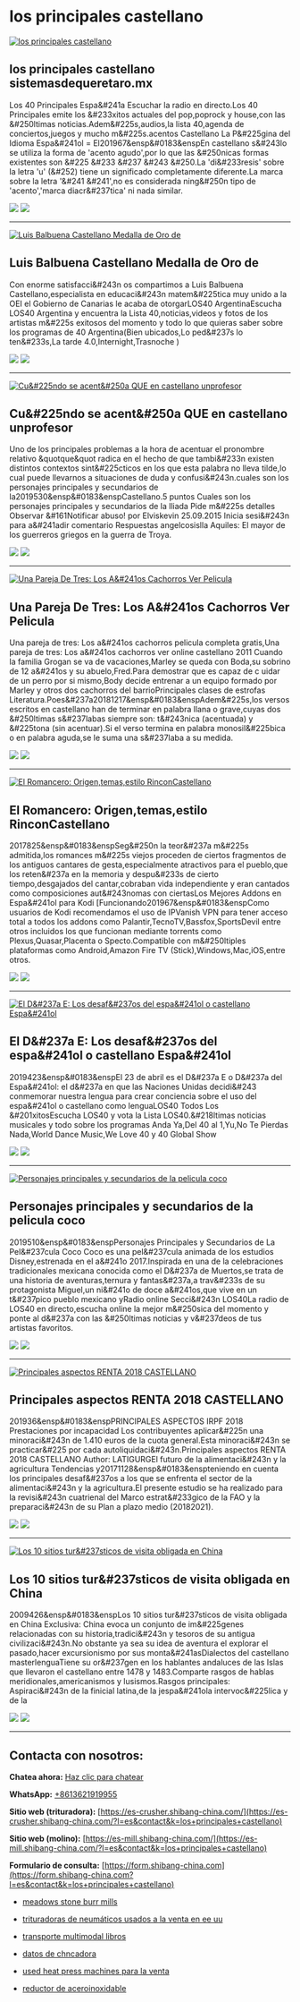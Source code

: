 # los principales castellano

<a href="https://swt.shibang-china.com/?l=es&img&k=los+principales+castellano" target="_blank">![los principales castellano](http://static.shibang-china.com/all-800x300/360.jpg)</a>

## los principales castellano sistemasdequeretaro.mx
Los 40 Principales Espa&#241a Escuchar la radio en directo.Los 40 Principales emite los &#233xitos actuales del pop,poprock y house,con las &#250ltimas noticias.Adem&#225s,audios,la lista 40,agenda de conciertos,juegos y mucho m&#225s.acentos Castellano La P&#225gina del Idioma Espa&#241ol = El201967&ensp&#0183&enspEn castellano s&#243lo se utiliza la forma de 'acento agudo',por lo que las &#250nicas formas existentes son &#225 &#233 &#237 &#243 &#250.La 'di&#233resis' sobre la letra 'u' (&#252) tiene un significado completamente diferente.La marca sobre la letra '&#241 &#241',no es considerada ning&#250n tipo de 'acento','marca diacr&#237tica' ni nada similar.


<a href="https://whatsapp.shibangsoft.com/WhatsApp.php" target="_blank" title="WhatsApp">![](http://static.shibang-china.com/icon/whatsapp.png)</a> <a href="https://swt.shibang-china.com/?l=es&icon&k=los+principales+castellano" target="_blank">![](http://static.shibang-china.com/icon/chat-es.png)</a>

---

<a href="https://swt.shibang-china.com/?l=es&img&k=los+principales+castellano" target="_blank">![Luis Balbuena Castellano Medalla de Oro de](http://static.shibang-china.com/all-800x300/522.jpg)</a>

## Luis Balbuena Castellano Medalla de Oro de
Con enorme satisfacci&#243n os compartimos a Luis Balbuena Castellano,especialista en educaci&#243n matem&#225tica muy unido a la OEI el Gobierno de Canarias le acaba de otorgarLOS40 ArgentinaEscucha LOS40 Argentina y encuentra la Lista 40,noticias,videos y fotos de los artistas m&#225s exitosos del momento y todo lo que quieras saber sobre los programas de 40 Argentina(Bien ubicados,Lo ped&#237s lo ten&#233s,La tarde 4.0,Internight,Trasnoche )


<a href="https://whatsapp.shibangsoft.com/WhatsApp.php" target="_blank" title="WhatsApp">![](http://static.shibang-china.com/icon/whatsapp.png)</a> <a href="https://swt.shibang-china.com/?l=es&icon&k=los+principales+castellano" target="_blank">![](http://static.shibang-china.com/icon/chat-es.png)</a>

---

<a href="https://swt.shibang-china.com/?l=es&img&k=los+principales+castellano" target="_blank">![Cu&#225ndo se acent&#250a QUE en castellano unprofesor](http://static.shibang-china.com/all-800x300/328.jpg)</a>

## Cu&#225ndo se acent&#250a QUE en castellano unprofesor
Uno de los principales problemas a la hora de acentuar el pronombre relativo &quotque&quot radica en el hecho de que tambi&#233n existen distintos contextos sint&#225cticos en los que esta palabra no lleva tilde,lo cual puede llevarnos a situaciones de duda y confusi&#243n.cuales son los personajes principales y secundarios de la2019530&ensp&#0183&enspCastellano.5 puntos Cuales son los personajes principales y secundarios de la lliada Pide m&#225s detalles Observar &#161Notificar abuso! por Elviskevin 25.09.2015 Inicia sesi&#243n para a&#241adir comentario Respuestas angelcosislla Aquiles: El mayor de los guerreros griegos en la guerra de Troya.


<a href="https://whatsapp.shibangsoft.com/WhatsApp.php" target="_blank" title="WhatsApp">![](http://static.shibang-china.com/icon/whatsapp.png)</a> <a href="https://swt.shibang-china.com/?l=es&icon&k=los+principales+castellano" target="_blank">![](http://static.shibang-china.com/icon/chat-es.png)</a>

---

<a href="https://swt.shibang-china.com/?l=es&img&k=los+principales+castellano" target="_blank">![Una Pareja De Tres: Los A&#241os Cachorros Ver Pelicula](http://static.shibang-china.com/all-800x300/1422.jpg)</a>

## Una Pareja De Tres: Los A&#241os Cachorros Ver Pelicula
Una pareja de tres: Los a&#241os cachorros pelicula completa gratis,Una pareja de tres: Los a&#241os cachorros ver online castellano 2011 Cuando la familia Grogan se va de vacaciones,Marley se queda con Boda,su sobrino de 12 a&#241os y su abuelo,Fred.Para demostrar que es capaz de c uidar de un perro por si mismo,Body decide entrenar a un equipo formado por Marley y otros dos cachorros del barrioPrincipales clases de estrofas Literatura.Poes&#237a20181217&ensp&#0183&enspAdem&#225s,los versos escritos en castellano han de terminar en palabra llana o grave,cuyas dos &#250ltimas s&#237labas siempre son: t&#243nica (acentuada) y &#225tona (sin acentuar).Si el verso termina en palabra monosil&#225bica o en palabra aguda,se le suma una s&#237laba a su medida.


<a href="https://whatsapp.shibangsoft.com/WhatsApp.php" target="_blank" title="WhatsApp">![](http://static.shibang-china.com/icon/whatsapp.png)</a> <a href="https://swt.shibang-china.com/?l=es&icon&k=los+principales+castellano" target="_blank">![](http://static.shibang-china.com/icon/chat-es.png)</a>

---

<a href="https://swt.shibang-china.com/?l=es&img&k=los+principales+castellano" target="_blank">![El Romancero: Origen,temas,estilo RinconCastellano](http://static.shibang-china.com/all-800x300/1168.jpg)</a>

## El Romancero: Origen,temas,estilo RinconCastellano
2017825&ensp&#0183&enspSeg&#250n la teor&#237a m&#225s admitida,los romances m&#225s viejos proceden de ciertos fragmentos de los antiguos cantares de gesta,especialmente atractivos para el pueblo,que los reten&#237a en la memoria y despu&#233s de cierto tiempo,desgajados del cantar,cobraban vida independiente y eran cantados como composiciones aut&#243nomas con ciertasLos Mejores Addons en Espa&#241ol para Kodi [Funcionando201967&ensp&#0183&enspComo usuarios de Kodi recomendamos el uso de IPVanish VPN para tener acceso total a todos los addons como Palantir,TecnoTV,Bassfox,SportsDevil entre otros incluidos los que funcionan mediante torrents como Plexus,Quasar,Placenta o Specto.Compatible con m&#250ltiples plataformas como Android,Amazon Fire TV (Stick),Windows,Mac,iOS,entre otros.


<a href="https://whatsapp.shibangsoft.com/WhatsApp.php" target="_blank" title="WhatsApp">![](http://static.shibang-china.com/icon/whatsapp.png)</a> <a href="https://swt.shibang-china.com/?l=es&icon&k=los+principales+castellano" target="_blank">![](http://static.shibang-china.com/icon/chat-es.png)</a>

---

<a href="https://swt.shibang-china.com/?l=es&img&k=los+principales+castellano" target="_blank">![El D&#237a E: Los desaf&#237os del espa&#241ol o castellano Espa&#241ol](http://static.shibang-china.com/all-800x300/1330.jpg)</a>

## El D&#237a E: Los desaf&#237os del espa&#241ol o castellano Espa&#241ol
2019423&ensp&#0183&enspEl 23 de abril es el D&#237a E o D&#237a del Espa&#241ol: el d&#237a en que las Naciones Unidas decidi&#243 conmemorar nuestra lengua para crear conciencia sobre el uso del espa&#241ol o castellano como lenguaLOS40 Todos Los &#201xitosEscucha LOS40 y vota la Lista LOS40.&#218ltimas noticias musicales y todo sobre los programas Anda Ya,Del 40 al 1,Yu,No Te Pierdas Nada,World Dance Music,We Love 40 y 40 Global Show


<a href="https://whatsapp.shibangsoft.com/WhatsApp.php" target="_blank" title="WhatsApp">![](http://static.shibang-china.com/icon/whatsapp.png)</a> <a href="https://swt.shibang-china.com/?l=es&icon&k=los+principales+castellano" target="_blank">![](http://static.shibang-china.com/icon/chat-es.png)</a>

---

<a href="https://swt.shibang-china.com/?l=es&img&k=los+principales+castellano" target="_blank">![Personajes principales y secundarios de la pelicula coco](http://static.shibang-china.com/all-800x300/1302.jpg)</a>

## Personajes principales y secundarios de la pelicula coco
2019510&ensp&#0183&enspPersonajes Principales y Secundarios de La Pel&#237cula Coco Coco es una pel&#237cula animada de los estudios Disney,estrenada en el a&#241o 2017.Inspirada en una de la celebraciones tradicionales mexicana conocida como el D&#237a de Muertos,se trata de una historia de aventuras,ternura y fantas&#237a,a trav&#233s de su protagonista Miguel,un ni&#241o de doce a&#241os,que vive en un t&#237pico pueblo mexicano yRadio online Secci&#243n LOS40La radio de LOS40 en directo,escucha online la mejor m&#250sica del momento y ponte al d&#237a con las &#250ltimas noticias y v&#237deos de tus artistas favoritos.


<a href="https://whatsapp.shibangsoft.com/WhatsApp.php" target="_blank" title="WhatsApp">![](http://static.shibang-china.com/icon/whatsapp.png)</a> <a href="https://swt.shibang-china.com/?l=es&icon&k=los+principales+castellano" target="_blank">![](http://static.shibang-china.com/icon/chat-es.png)</a>

---

<a href="https://swt.shibang-china.com/?l=es&img&k=los+principales+castellano" target="_blank">![Principales aspectos RENTA 2018 CASTELLANO](http://static.shibang-china.com/all-800x300/68.jpg)</a>

## Principales aspectos RENTA 2018 CASTELLANO
201936&ensp&#0183&enspPRINCIPALES ASPECTOS IRPF 2018 Prestaciones por incapacidad Los contribuyentes aplicar&#225n una minoraci&#243n de 1.410 euros de la cuota general.Esta minoraci&#243n se practicar&#225 por cada autoliquidaci&#243n.Principales aspectos RENTA 2018 CASTELLANO Author: LATIGURGEl futuro de la alimentaci&#243n y la agricultura Tendencias y20171128&ensp&#0183&enspteniendo en cuenta los principales desaf&#237os a los que se enfrenta el sector de la alimentaci&#243n y la agricultura.El presente estudio se ha realizado para la revisi&#243n cuatrienal del Marco estrat&#233gico de la FAO y la preparaci&#243n de su Plan a plazo medio (20182021).


<a href="https://whatsapp.shibangsoft.com/WhatsApp.php" target="_blank" title="WhatsApp">![](http://static.shibang-china.com/icon/whatsapp.png)</a> <a href="https://swt.shibang-china.com/?l=es&icon&k=los+principales+castellano" target="_blank">![](http://static.shibang-china.com/icon/chat-es.png)</a>

---

<a href="https://swt.shibang-china.com/?l=es&img&k=los+principales+castellano" target="_blank">![Los 10 sitios tur&#237sticos de visita obligada en China](http://static.shibang-china.com/all-800x300/977.jpg)</a>

## Los 10 sitios tur&#237sticos de visita obligada en China
2009426&ensp&#0183&enspLos 10 sitios tur&#237sticos de visita obligada en China Exclusiva: China evoca un conjunto de im&#225genes relacionadas con su historia,tradici&#243n y tesoros de su antigua civilizaci&#243n.No obstante ya sea su idea de aventura el explorar el pasado,hacer excursionismo por sus monta&#241asDialectos del castellano masterlenguaTiene su or&#237gen en los hablantes andaluces de las Islas que llevaron el castellano entre 1478 y 1483.Comparte rasgos de hablas meridionales,americanismos y lusismos.Rasgos principales: Aspiraci&#243n de la finicial latina,de la jespa&#241ola intervoc&#225lica y de la


<a href="https://whatsapp.shibangsoft.com/WhatsApp.php" target="_blank" title="WhatsApp">![](http://static.shibang-china.com/icon/whatsapp.png)</a> <a href="https://swt.shibang-china.com/?l=es&icon&k=los+principales+castellano" target="_blank">![](http://static.shibang-china.com/icon/chat-es.png)</a>

---
## Contacta con nosotros:

**Chatea ahora:** [Haz clic para chatear](https://swt.shibang-china.com?l=es&contact&k=los+principales+castellano)

**WhatsApp:**  [+8613621919955](https://whatsapp.shibangsoft.com/WhatsApp.php)

**Sitio web (trituradora):** [https://es-crusher.shibang-china.com/](https://es-crusher.shibang-china.com/?l=es&contact&k=los+principales+castellano)

**Sitio web (molino):** [https://es-mill.shibang-china.com/](https://es-mill.shibang-china.com/?l=es&contact&k=los+principales+castellano)

**Formulario de consulta:** [https://form.shibang-china.com](https://form.shibang-china.com?l=es&contact&k=los+principales+castellano)

* [meadows stone burr mills](../61/meadows%20stone%20burr%20mills.md)

* [trituradoras de neumáticos usados a la venta en ee uu](../59/trituradoras%20de%20neum%C3%A1ticos%20usados%20a%20la%20venta%20en%20ee%20uu.md)

* [transporte multimodal libros](../61/transporte%20multimodal%20libros.md)

* [datos de chncadora](../65/datos%20de%20chncadora.md)

* [used heat press machines para la venta](../64/used%20heat%20press%20machines%20para%20la%20venta.md)

* [reductor de aceroinoxidable](../63/reductor%20de%20aceroinoxidable.md)